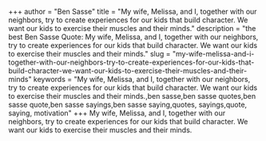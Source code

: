 +++
author = "Ben Sasse"
title = "My wife, Melissa, and I, together with our neighbors, try to create experiences for our kids that build character. We want our kids to exercise their muscles and their minds."
description = "the best Ben Sasse Quote: My wife, Melissa, and I, together with our neighbors, try to create experiences for our kids that build character. We want our kids to exercise their muscles and their minds."
slug = "my-wife-melissa-and-i-together-with-our-neighbors-try-to-create-experiences-for-our-kids-that-build-character-we-want-our-kids-to-exercise-their-muscles-and-their-minds"
keywords = "My wife, Melissa, and I, together with our neighbors, try to create experiences for our kids that build character. We want our kids to exercise their muscles and their minds.,ben sasse,ben sasse quotes,ben sasse quote,ben sasse sayings,ben sasse saying,quotes, sayings,quote, saying, motivation"
+++
My wife, Melissa, and I, together with our neighbors, try to create experiences for our kids that build character. We want our kids to exercise their muscles and their minds.
